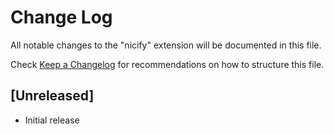 # Change Log

All notable changes to the "nicify" extension will be documented in this file.

Check [Keep a Changelog](http://keepachangelog.com/) for recommendations on how to structure this file.

## [Unreleased]

- Initial release